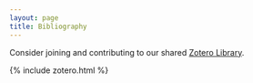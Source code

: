 ```yaml
---
layout: page
title: Bibliography
---
```


Consider joining and contributing to our shared [Zotero Library](https://www.zotero.org/groups/2223489/early_modern_mobility/items).

{% include zotero.html %}